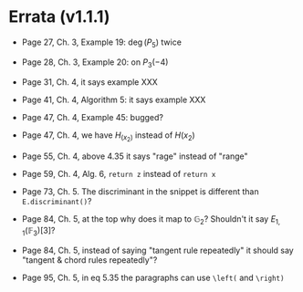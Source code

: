 # Errata (v1.1.1)

- Page 27, Ch. 3, Example 19: $\deg(P_5)$ twice
- Page 28, Ch. 3, Example 20: on $P_3(-4)$

- Page 31, Ch. 4, it says example XXX
- Page 41, Ch. 4, Algorithm 5: it says example XXX
- Page 47, Ch. 4, Example 45: bugged?
- Page 47, Ch. 4, we have $H_(x_2)$ instead of $H(x_2)$
- Page 55, Ch. 4, above 4.35 it says "rage" instead of "range"
- Page 59, Ch. 4, Alg. 6, `return z` instead of `return x`

- Page 73, Ch. 5. The discriminant in the snippet is different than `E.discriminant()`?
- Page 84, Ch. 5, at the top why does it map to $\mathbb{G}_2$? Shouldn't it say $E_{1, 1}(\mathbb{F}_3)[3]$?
- Page 84, Ch. 5, instead of saying "tangent rule repeatedly" it should say "tangent & chord rules repeatedly"?
- Page 95, Ch. 5, in eq 5.35 the paragraphs can use `\left(` and `\right)`
